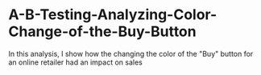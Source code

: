 # A-B-Testing-Analyzing-Color-Change-of-the-Buy-Button
In this analysis, I show how the changing the color of the "Buy" button for an online retailer had an impact on sales

